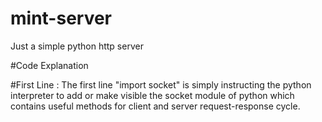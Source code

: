 # mint-server
Just a simple python http server

#Code Explanation

#First Line : The first line "import socket" is simply instructing the python interpreter to add or make visible the socket module of python which contains useful methods for client and server request-response cycle. 
